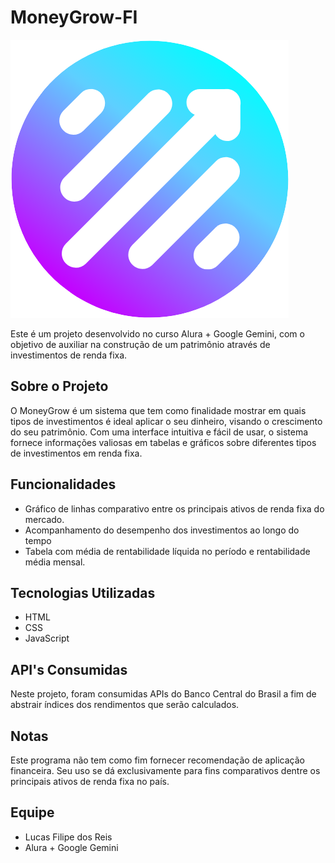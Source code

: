 # MoneyGrow-FI

![Logo](./imgs/logo.png)

Este é um projeto desenvolvido no curso Alura + Google Gemini, com o objetivo de auxiliar na construção de um patrimônio através de investimentos de renda fixa.

## Sobre o Projeto

O MoneyGrow é um sistema que tem como finalidade mostrar em quais tipos de investimentos é ideal aplicar o seu dinheiro, visando o crescimento do seu patrimônio. Com uma interface intuitiva e fácil de usar, o sistema fornece informações valiosas em tabelas e gráficos  sobre diferentes tipos de investimentos em renda fixa.

## Funcionalidades

- Gráfico de linhas comparativo entre os principais ativos de renda fixa do mercado.
- Acompanhamento do desempenho dos investimentos ao longo do tempo
- Tabela com média de rentabilidade líquida no período e rentabilidade média mensal.

## Tecnologias Utilizadas

- HTML
- CSS
- JavaScript

## API's Consumidas

Neste projeto, foram consumidas APIs do Banco Central do Brasil a fim de abstrair índices dos rendimentos que serão calculados.

## Notas

Este programa não tem como fim fornecer recomendação de aplicação financeira. Seu uso se dá exclusivamente para fins comparativos dentre os principais ativos de renda fixa no país.

## Equipe

- Lucas Filipe dos Reis
- Alura + Google Gemini
